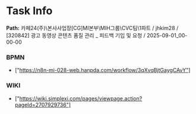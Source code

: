 # Task Info

**Path:** 카페24(주)\본사사업장\[CG]MI본부\MIH그룹\CVC팀\1파트 / jhkim28 / [320842] 광고 동영상 콘텐츠 품질 관리 _ 피드백 기입 및 요청 / 2025-09-01_00-00-00

### BPMN
- ["https://n8n-mi-028-web.hanpda.com/workflow/3qXvqBjtGaygCAvY"]

### WIKI
- ["https://wiki.simplexi.com/pages/viewpage.action?pageId=2707929736"]

